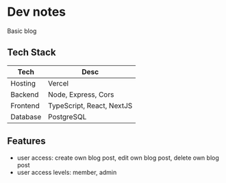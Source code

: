 # Dev notes

Basic blog

## Tech Stack

| Tech | Desc |
| --- | --- |
| Hosting | Vercel |
| Backend | Node, Express, Cors |
| Frontend | TypeScript, React, NextJS |
| Database | PostgreSQL |

## Features

- user access: create own blog post, edit own blog post, delete own blog post
- user access levels: member, admin

